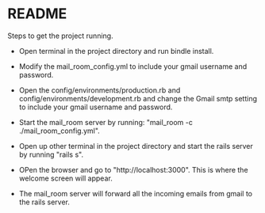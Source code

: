 # README

Steps to get the project running.

* Open terminal in the project directory and run bindle install.

* Modify the mail_room_config.yml to include your gmail username and password.

* Open the config/environments/production.rb and config/environments/development.rb and change the Gmail smtp setting to include your gmail username and password.

* Start the mail_room server by running: "mail_room -c ./mail_room_config.yml".

* Open up other terminal in the project directory and start the rails server by running "rails s".

* OPen the browser and go to "http://localhost:3000". This is where the welcome screen will appear.

* The mail_room server will forward all the incoming emails from gmail to the rails server.